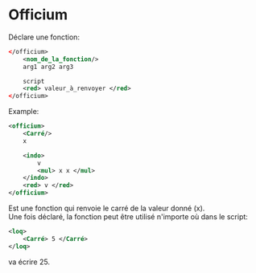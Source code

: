 # Officium
Déclare une fonction:
```xml
</officium>
	<nom_de_la_fonction/>
	arg1 arg2 arg3

	script
	<red> valeur_à_renvoyer </red>
</officium>
```
Example:
```xml
<officium>
	<Carré/>
	x

	<indo>
		v
		<mul> x x </mul>
	</indo>
	<red> v </red>
</officium>
```
Est une fonction qui renvoie le carré de la valeur donné (x).  
Une fois déclaré, la fonction peut être utilisé n'importe où dans le script:
```xml
<loq>
	<Carré> 5 </Carré>
</loq>
```
va écrire 25.
